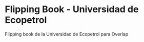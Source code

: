 Flipping Book - Universidad de Ecopetrol
========================================

Flipping book de la Universidad de Ecopetrol para Overlap

